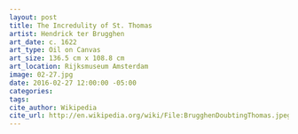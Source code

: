 ```yaml
---
layout: post
title: The Incredulity of St. Thomas
artist: Hendrick ter Brugghen
art_date: c. 1622
art_type: Oil on Canvas
art_size: 136.5 cm x 108.8 cm
art_location: Rijksmuseum Amsterdam
image: 02-27.jpg
date: 2016-02-27 12:00:00 -05:00
categories:
tags:
cite_author: Wikipedia
cite_url: http://en.wikipedia.org/wiki/File:BrugghenDoubtingThomas.jpeg
---
```


